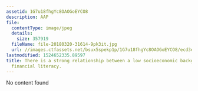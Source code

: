 ```yaml
---
assetid: 1G7u18fhgYc8OAOGoEYCO8
description: AAP
file:
  contentType: image/jpeg
  details:
    size: 357919
  fileName: file-20180320-31614-9pk3it.jpg
  url: //images.ctfassets.net/bsux5spekp1p/1G7u18fhgYc8OAOGoEYCO8/ecd3e2b15fc64da73236d0499080b85a/file-20180320-31614-9pk3it.jpg
lastmodified: 1524652335.89597
title: There is a strong relationship between a low socioeconomic background and low
  financial literacy.
---
```

No content found